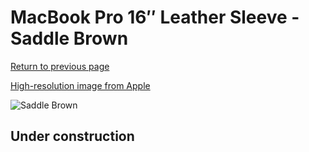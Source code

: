 # MacBook Pro 16″ Leather Sleeve - Saddle Brown

[Return to previous page](/macbook)

[High-resolution image from Apple](https://store.storeimages.cdn-apple.com/8756/as-images.apple.com/is/MWV92?wid=4500&hei=4500&fmt=png)

<div style="width: 512px"><img src="/almost_uncompressed/MWV92.webp" alt="Saddle Brown"></div>

## Under construction
